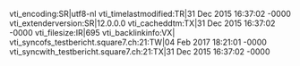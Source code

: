 vti_encoding:SR|utf8-nl
vti_timelastmodified:TR|31 Dec 2015 16:37:02 -0000
vti_extenderversion:SR|12.0.0.0
vti_cacheddtm:TX|31 Dec 2015 16:37:02 -0000
vti_filesize:IR|695
vti_backlinkinfo:VX|
vti_syncofs_testbericht.square7.ch\:21:TW|04 Feb 2017 18:21:01 -0000
vti_syncwith_testbericht.square7.ch\:21:TX|31 Dec 2015 16:37:02 -0000
